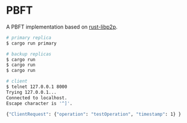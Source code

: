 # PBFT

A PBFT implementation based on [rust-libp2p](https://github.com/libp2p/rust-libp2p).

```bash
# primary replica
$ cargo run primary

# backup replicas
$ cargo run 
$ cargo run 
$ cargo run 

# client
$ telnet 127.0.0.1 8000
Trying 127.0.0.1...
Connected to localhost.
Escape character is '^]'.

{"ClientRequest": {"operation": "testOperation", "timestamp": 1} }
```

